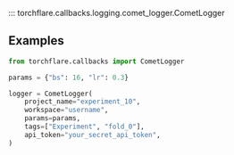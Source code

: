 ::: torchflare.callbacks.logging.comet_logger.CometLogger

## Examples

``` python
from torchflare.callbacks import CometLogger

params = {"bs": 16, "lr": 0.3}

logger = CometLogger(
    project_name="experiment_10",
    workspace="username",
    params=params,
    tags=["Experiment", "fold_0"],
    api_token="your_secret_api_token",
)
```
